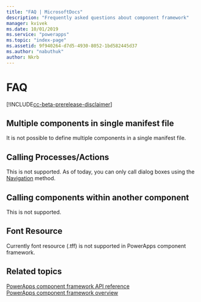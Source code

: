```yaml
---
title: "FAQ | MicrosoftDocs"
description: "Frequently asked questions about component framework"
manager: kvivek
ms.date: 10/01/2019
ms.service: "powerapps"
ms.topic: "index-page"
ms.assetid: 9f940264-d7d5-4930-8052-1bd582445d37
ms.author: "nabuthuk"
author: Nkrb
---
```


# FAQ

[!INCLUDE[cc-beta-prerelease-disclaimer](../../includes/cc-beta-prerelease-disclaimer.md)]

## Multiple components in single manifest file

It is not possible to define multiple components in a single manifest file. 

## Calling Processes/Actions

This is not supported. As of today, you can only call dialog boxes using the [Navigation](reference/navigation.md) method.

## Calling components within another component

This is not supported.

## Font Resource

Currently font resource (.tff) is not supported in PowerApps component framework.

## Related topics

[PowerApps component framework API reference](reference/index.md)<br/>
[PowerApps component framework overview](overview.md)
